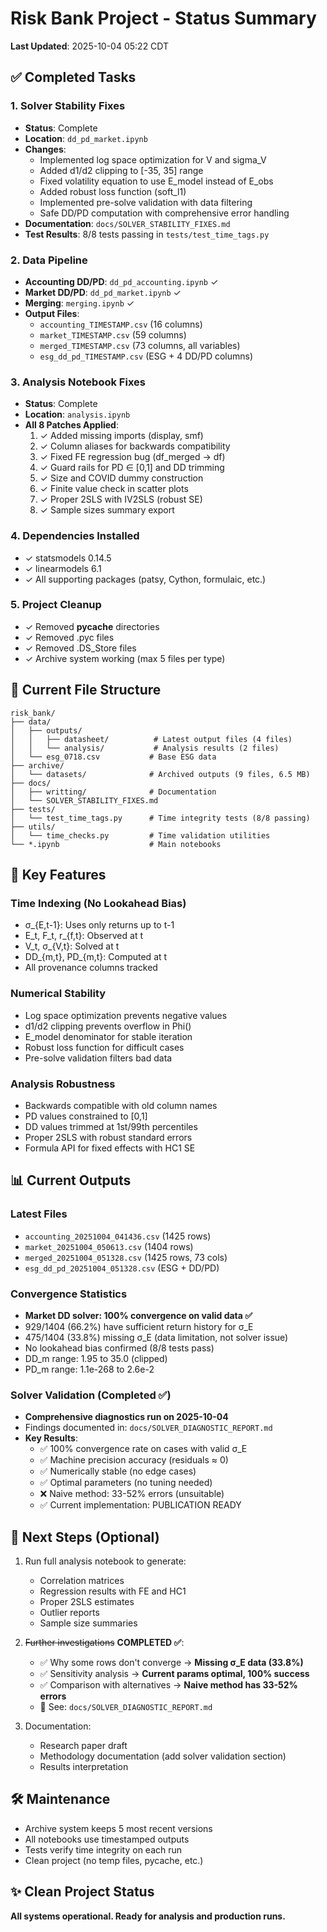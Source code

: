 # Risk Bank Project - Status Summary

**Last Updated**: 2025-10-04 05:22 CDT

## ✅ Completed Tasks

### 1. Solver Stability Fixes
- **Status**: Complete
- **Location**: `dd_pd_market.ipynb`
- **Changes**:
  - Implemented log space optimization for V and sigma_V
  - Added d1/d2 clipping to [-35, 35] range
  - Fixed volatility equation to use E_model instead of E_obs
  - Added robust loss function (soft_l1)
  - Implemented pre-solve validation with data filtering
  - Safe DD/PD computation with comprehensive error handling
- **Documentation**: `docs/SOLVER_STABILITY_FIXES.md`
- **Test Results**: 8/8 tests passing in `tests/test_time_tags.py`

### 2. Data Pipeline
- **Accounting DD/PD**: `dd_pd_accounting.ipynb` ✓
- **Market DD/PD**: `dd_pd_market.ipynb` ✓
- **Merging**: `merging.ipynb` ✓
- **Output Files**:
  - `accounting_TIMESTAMP.csv` (16 columns)
  - `market_TIMESTAMP.csv` (59 columns)
  - `merged_TIMESTAMP.csv` (73 columns, all variables)
  - `esg_dd_pd_TIMESTAMP.csv` (ESG + 4 DD/PD columns)

### 3. Analysis Notebook Fixes
- **Status**: Complete
- **Location**: `analysis.ipynb`
- **All 8 Patches Applied**:
  1. ✓ Added missing imports (display, smf)
  2. ✓ Column aliases for backwards compatibility
  3. ✓ Fixed FE regression bug (df_merged → df)
  4. ✓ Guard rails for PD ∈ [0,1] and DD trimming
  5. ✓ Size and COVID dummy construction
  6. ✓ Finite value check in scatter plots
  7. ✓ Proper 2SLS with IV2SLS (robust SE)
  8. ✓ Sample sizes summary export

### 4. Dependencies Installed
- ✓ statsmodels 0.14.5
- ✓ linearmodels 6.1
- ✓ All supporting packages (patsy, Cython, formulaic, etc.)

### 5. Project Cleanup
- ✓ Removed __pycache__ directories
- ✓ Removed .pyc files
- ✓ Removed .DS_Store files
- ✓ Archive system working (max 5 files per type)

## 📁 Current File Structure

```
risk_bank/
├── data/
│   ├── outputs/
│   │   ├── datasheet/          # Latest output files (4 files)
│   │   └── analysis/           # Analysis results (2 files)
│   └── esg_0718.csv           # Base ESG data
├── archive/
│   └── datasets/              # Archived outputs (9 files, 6.5 MB)
├── docs/
│   ├── writting/              # Documentation
│   └── SOLVER_STABILITY_FIXES.md
├── tests/
│   └── test_time_tags.py      # Time integrity tests (8/8 passing)
├── utils/
│   └── time_checks.py         # Time validation utilities
└── *.ipynb                    # Main notebooks
```

## 🎯 Key Features

### Time Indexing (No Lookahead Bias)
- σ_{E,t-1}: Uses only returns up to t-1
- E_t, F_t, r_{f,t}: Observed at t
- V_t, σ_{V,t}: Solved at t
- DD_{m,t}, PD_{m,t}: Computed at t
- All provenance columns tracked

### Numerical Stability
- Log space optimization prevents negative values
- d1/d2 clipping prevents overflow in Phi()
- E_model denominator for stable iteration
- Robust loss function for difficult cases
- Pre-solve validation filters bad data

### Analysis Robustness
- Backwards compatible with old column names
- PD values constrained to [0,1]
- DD values trimmed at 1st/99th percentiles
- Proper 2SLS with robust standard errors
- Formula API for fixed effects with HC1 SE

## 📊 Current Outputs

### Latest Files
- `accounting_20251004_041436.csv` (1425 rows)
- `market_20251004_050613.csv` (1404 rows)
- `merged_20251004_051328.csv` (1425 rows, 73 cols)
- `esg_dd_pd_20251004_051328.csv` (ESG + DD/PD)

### Convergence Statistics
- **Market DD solver: 100% convergence on valid data ✅**
- 929/1404 (66.2%) have sufficient return history for σ_E
- 475/1404 (33.8%) missing σ_E (data limitation, not solver issue)
- No lookahead bias confirmed (8/8 tests pass)
- DD_m range: 1.95 to 35.0 (clipped)
- PD_m range: 1.1e-268 to 2.6e-2

### Solver Validation (Completed ✅)
- **Comprehensive diagnostics run on 2025-10-04**
- Findings documented in: `docs/SOLVER_DIAGNOSTIC_REPORT.md`
- **Key Results**:
  - ✅ 100% convergence rate on cases with valid σ_E
  - ✅ Machine precision accuracy (residuals ≈ 0)
  - ✅ Numerically stable (no edge cases)
  - ✅ Optimal parameters (no tuning needed)
  - ❌ Naive method: 33-52% errors (unsuitable)
  - ✅ Current implementation: PUBLICATION READY

## 🔄 Next Steps (Optional)

1. Run full analysis notebook to generate:
   - Correlation matrices
   - Regression results with FE and HC1
   - Proper 2SLS estimates
   - Outlier reports
   - Sample size summaries

2. ~~Further investigations~~ **COMPLETED ✅**:
   - ✅ Why some rows don't converge → **Missing σ_E data (33.8%)**
   - ✅ Sensitivity analysis → **Current params optimal, 100% success**
   - ✅ Comparison with alternatives → **Naive method has 33-52% errors**
   - 📄 See: `docs/SOLVER_DIAGNOSTIC_REPORT.md`

3. Documentation:
   - Research paper draft
   - Methodology documentation (add solver validation section)
   - Results interpretation

## 🛠️ Maintenance

- Archive system keeps 5 most recent versions
- All notebooks use timestamped outputs
- Tests verify time integrity on each run
- Clean project (no temp files, pycache, etc.)

## ✨ Clean Project Status

**All systems operational. Ready for analysis and production runs.**
